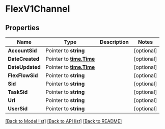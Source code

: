 # FlexV1Channel

## Properties

Name | Type | Description | Notes
------------ | ------------- | ------------- | -------------
**AccountSid** | Pointer to **string** |  | [optional] 
**DateCreated** | Pointer to [**time.Time**](time.Time.md) |  | [optional] 
**DateUpdated** | Pointer to [**time.Time**](time.Time.md) |  | [optional] 
**FlexFlowSid** | Pointer to **string** |  | [optional] 
**Sid** | Pointer to **string** |  | [optional] 
**TaskSid** | Pointer to **string** |  | [optional] 
**Url** | Pointer to **string** |  | [optional] 
**UserSid** | Pointer to **string** |  | [optional] 

[[Back to Model list]](../README.md#documentation-for-models) [[Back to API list]](../README.md#documentation-for-api-endpoints) [[Back to README]](../README.md)


